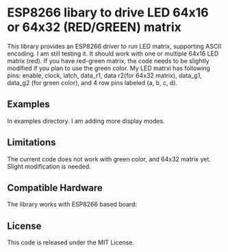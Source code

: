 # ESP8266 libary to drive LED 64x16 or 64x32 (RED/GREEN) matrix

This library provides an ESP8266 driver to run LED matrix, supporting ASCII encoding. I am still testing it. It should work with one or multiple 64x16 LED matrix (red). If you have red-green matrix, the code needs to be slightly modified if you plan to use the green color. My LED matrxi has following pins: enable, clock, latch, data_r1, data r2(for 64x32 matrix), data_g1, data_g2 (for green color), and 4 row pins labeled (a, b, c, d). 

## Examples

In examples directory. I am adding more display modes.

## Limitations
The current code does not work with green color, and 64x32 matrix yet. Slight modification is needed. 



## Compatible Hardware

The library works with ESP8266 based board:


## License

This code is released under the MIT License.
